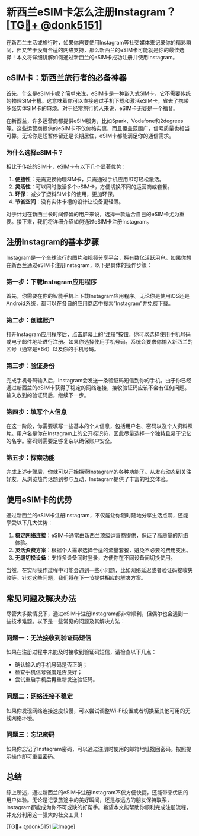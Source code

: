 # 新西兰eSIM卡怎么注册Instagram？[[TG💪+ @donk5151](https://t.me/s/donk5151)]

在新西兰生活或旅行时，如果你需要使用Instagram等社交媒体来记录你的精彩瞬间，但又苦于没有合适的网络支持，那么新西兰的eSIM卡可能就是你的最佳选择！本文将详细讲解如何通过新西兰的eSIM卡成功注册并使用Instagram。

## eSIM卡：新西兰旅行者的必备神器

首先，什么是eSIM卡呢？简单来说，eSIM卡是一种嵌入式SIM卡，它不需要传统的物理SIM卡槽。这意味着你可以直接通过手机下载和激活eSIM卡，省去了携带多张实体SIM卡的麻烦。对于经常旅行的人来说，eSIM卡无疑是一个福音。

在新西兰，许多运营商都提供eSIM服务，比如Spark、Vodafone和2degrees等。这些运营商提供的eSIM卡不仅价格实惠，而且覆盖范围广，信号质量也相当可靠。无论你是短暂停留还是长期居住，eSIM卡都能满足你的通信需求。

### 为什么选择eSIM卡？

相比于传统的SIM卡，eSIM卡有以下几个显著优势：

1. **便捷性**：无需更换物理SIM卡，只需通过手机应用即可轻松激活。
2. **灵活性**：可以同时激活多个eSIM卡，方便切换不同的运营商或套餐。
3. **环保**：减少了塑料SIM卡的使用，更加环保。
4. **节省空间**：没有实体卡槽的设计让设备更轻薄。

对于计划在新西兰长时间停留的用户来说，选择一款适合自己的eSIM卡尤为重要。接下来，我们将详细介绍如何通过eSIM卡注册Instagram。

## 注册Instagram的基本步骤

Instagram是一个全球流行的图片和视频分享平台，拥有数亿活跃用户。如果你想在新西兰通过eSIM卡注册Instagram，以下是具体的操作步骤：

### 第一步：下载Instagram应用程序

首先，你需要在你的智能手机上下载Instagram应用程序。无论你是使用iOS还是Android系统，都可以在各自的应用商店中搜索“Instagram”并免费下载。

### 第二步：创建账户

打开Instagram应用程序后，点击屏幕上的“注册”按钮。你可以选择使用手机号码或电子邮件地址进行注册。如果你选择使用手机号码，系统会要求你输入新西兰的区号（通常是+64）以及你的手机号码。

### 第三步：验证身份

完成手机号码输入后，Instagram会发送一条验证码短信到你的手机。由于你已经通过新西兰的eSIM卡获得了稳定的网络连接，接收验证码应该不会有任何问题。输入收到的验证码后，继续下一步。

### 第四步：填写个人信息

在这一阶段，你需要填写一些基本的个人信息，包括用户名、密码以及个人资料照片。用户名是你在Instagram上的公开标识符，因此尽量选择一个独特且易于记忆的名字。密码则需要足够复杂以确保账户安全。

### 第五步：探索功能

完成上述步骤后，你就可以开始探索Instagram的各种功能了。从发布动态到关注好友，从浏览热门话题到参与互动，Instagram提供了丰富的社交体验。

## 使用eSIM卡的优势

通过新西兰的eSIM卡注册Instagram，不仅能让你随时随地分享生活点滴，还能享受以下几大优势：

1. **稳定网络连接**：eSIM卡通常由新西兰顶级运营商提供，保证了高质量的网络体验。
2. **灵活资费方案**：根据个人需求选择合适的流量套餐，避免不必要的费用支出。
3. **无缝切换设备**：支持多设备同时登录，方便你在不同设备间切换使用。

当然，在实际操作过程中可能会遇到一些小问题，比如网络延迟或者验证码接收失败等。针对这些问题，我们将在下一节提供相应的解决方案。

## 常见问题及解决办法

尽管大多数情况下，通过eSIM卡注册Instagram都非常顺利，但偶尔也会遇到一些技术难题。以下是一些常见的问题及其解决方法：

### 问题一：无法接收到验证码短信

如果在注册过程中未能及时接收到验证码短信，请检查以下几点：
- 确认输入的手机号码是否正确；
- 检查手机信号强度是否良好；
- 尝试重启手机后再重新发送验证码。

### 问题二：网络连接不稳定

如果你发现网络连接速度较慢，可以尝试调整Wi-Fi设置或者切换至其他可用的无线网络环境。

### 问题三：忘记密码

如果你忘记了Instagram密码，可以通过注册时使用的邮箱地址找回密码。按照提示操作即可重置密码。

## 总结

综上所述，通过新西兰的eSIM卡注册Instagram不仅方便快捷，还能带来优质的用户体验。无论是记录旅途中的美好瞬间，还是与远方的朋友保持联系，Instagram都能成为你不可或缺的好帮手。希望本文能帮助你顺利完成注册流程，并充分利用这一强大的社交工具！

[[TG💪+ @donk5151](https://t.me/s/donk5151) ![Image](https://i.postimg.cc/rwNCRYN7/Snipaste-2025-04-30-17-27-05.png)]